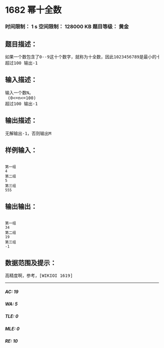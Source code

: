 # 1682 幂十全数   
### 时间限制： 1 s     空间限制： 128000 KB     题目等级： 黄金  
## 题目描述：  

<pre>
如果一个数包含了0--9这十个数字，就称为十全数，因此1023456789是最小的十全数。给定n，找一个最小的正整数m,使nm为十全数。若无解，输出-1,否则输出m。
超过100 输出-1
</pre>
  
  
## 输入描述：  

<pre>
输入一个数N。
 (0<=n<=100)
超过100 输出-1
</pre>
  
  
## 输出描述：  

<pre>
无解输出-1，否则输出M
</pre>
  
  
## 样例输入：  

<pre><code>
第一组
4
第二组
5
第三组
555
</code></pre>
  
  
## 输出输出：  

<pre><code>
第一组
34
第二组
19
第三组
-1
</code></pre>
  
  
## 数据范围及提示：  

<pre>
高精度啊，参考，[WIKIOI 1619]
</pre>
  
  
***  

##### AC: 19  
##### WA: 5  
##### TLE: 0  
##### MLE: 0  
##### RE: 10  
